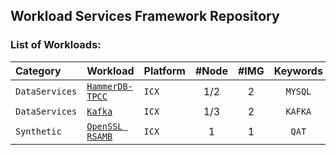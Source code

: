 ## Workload Services Framework Repository

### List of Workloads:
| Category | Workload | Platform | #Node | #IMG | Keywords |
|:---|:---|:---|:--:|:--:|:--:|
| `DataServices` | [`HammerDB-TPCC`](HammerDB-TPCC) | `ICX`  | 1/2 | 2 | `MYSQL` |
| `DataServices` | [`Kafka`](Kafka) | `ICX`  | 1/3 | 2 | `KAFKA` |
| `Synthetic` | [`OpenSSL RSAMB`](OpenSSL-RSAMB) | `ICX`  | 1 | 1 | `QAT` |
